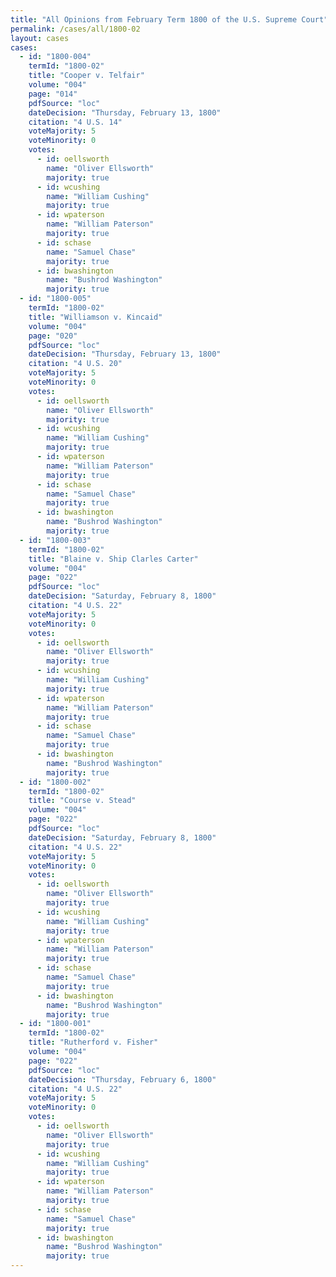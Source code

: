 ```yaml
---
title: "All Opinions from February Term 1800 of the U.S. Supreme Court"
permalink: /cases/all/1800-02
layout: cases
cases:
  - id: "1800-004"
    termId: "1800-02"
    title: "Cooper v. Telfair"
    volume: "004"
    page: "014"
    pdfSource: "loc"
    dateDecision: "Thursday, February 13, 1800"
    citation: "4 U.S. 14"
    voteMajority: 5
    voteMinority: 0
    votes:
      - id: oellsworth
        name: "Oliver Ellsworth"
        majority: true
      - id: wcushing
        name: "William Cushing"
        majority: true
      - id: wpaterson
        name: "William Paterson"
        majority: true
      - id: schase
        name: "Samuel Chase"
        majority: true
      - id: bwashington
        name: "Bushrod Washington"
        majority: true
  - id: "1800-005"
    termId: "1800-02"
    title: "Williamson v. Kincaid"
    volume: "004"
    page: "020"
    pdfSource: "loc"
    dateDecision: "Thursday, February 13, 1800"
    citation: "4 U.S. 20"
    voteMajority: 5
    voteMinority: 0
    votes:
      - id: oellsworth
        name: "Oliver Ellsworth"
        majority: true
      - id: wcushing
        name: "William Cushing"
        majority: true
      - id: wpaterson
        name: "William Paterson"
        majority: true
      - id: schase
        name: "Samuel Chase"
        majority: true
      - id: bwashington
        name: "Bushrod Washington"
        majority: true
  - id: "1800-003"
    termId: "1800-02"
    title: "Blaine v. Ship Clarles Carter"
    volume: "004"
    page: "022"
    pdfSource: "loc"
    dateDecision: "Saturday, February 8, 1800"
    citation: "4 U.S. 22"
    voteMajority: 5
    voteMinority: 0
    votes:
      - id: oellsworth
        name: "Oliver Ellsworth"
        majority: true
      - id: wcushing
        name: "William Cushing"
        majority: true
      - id: wpaterson
        name: "William Paterson"
        majority: true
      - id: schase
        name: "Samuel Chase"
        majority: true
      - id: bwashington
        name: "Bushrod Washington"
        majority: true
  - id: "1800-002"
    termId: "1800-02"
    title: "Course v. Stead"
    volume: "004"
    page: "022"
    pdfSource: "loc"
    dateDecision: "Saturday, February 8, 1800"
    citation: "4 U.S. 22"
    voteMajority: 5
    voteMinority: 0
    votes:
      - id: oellsworth
        name: "Oliver Ellsworth"
        majority: true
      - id: wcushing
        name: "William Cushing"
        majority: true
      - id: wpaterson
        name: "William Paterson"
        majority: true
      - id: schase
        name: "Samuel Chase"
        majority: true
      - id: bwashington
        name: "Bushrod Washington"
        majority: true
  - id: "1800-001"
    termId: "1800-02"
    title: "Rutherford v. Fisher"
    volume: "004"
    page: "022"
    pdfSource: "loc"
    dateDecision: "Thursday, February 6, 1800"
    citation: "4 U.S. 22"
    voteMajority: 5
    voteMinority: 0
    votes:
      - id: oellsworth
        name: "Oliver Ellsworth"
        majority: true
      - id: wcushing
        name: "William Cushing"
        majority: true
      - id: wpaterson
        name: "William Paterson"
        majority: true
      - id: schase
        name: "Samuel Chase"
        majority: true
      - id: bwashington
        name: "Bushrod Washington"
        majority: true
---
```

